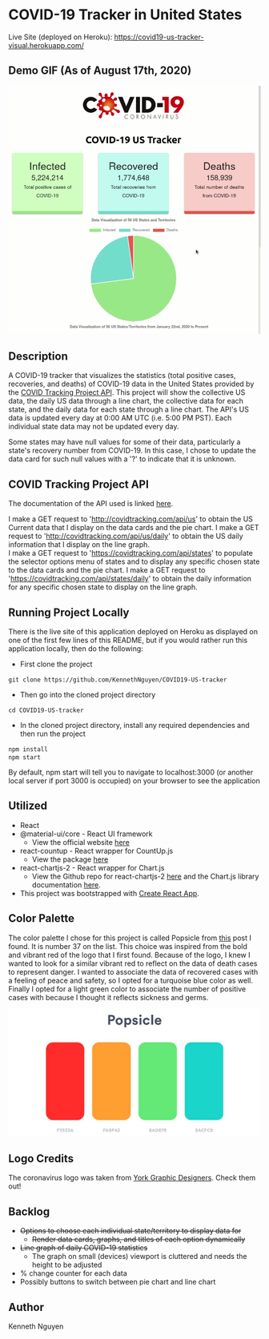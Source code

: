 # COVID-19 Tracker in United States

Live Site (deployed on Heroku): https://covid19-us-tracker-visual.herokuapp.com/

## Demo GIF (As of August 17th, 2020)
![COVID19 App GIF](./src/images/covid19Demo.gif)

## Description
A COVID-19 tracker that visualizes the statistics (total positive cases, recoveries, and deaths) of COVID-19 data in the United States provided by the [COVID Tracking Project API](https://covidtracking.com/data/api). This project will show the collective US data, the daily US data through a line chart, the collective data for each state, and the daily data for each state through a line chart. The API's US data is updated every day at 0:00 AM UTC (i.e. 5:00 PM PST). Each individual state data may not be updated every day.

Some states may have null values for some of their data, particularly a state's recovery number from COVID-19. In this case, I chose to update the data card for such null values with a '?' to indicate that it is unknown.

## COVID Tracking Project API
The documentation of the API used is linked [here](https://documenter.getpostman.com/view/8854915/SzS8rjHv?version=latest#dc323eaa-826d-4efc-bd3c-85d9d757477b). 

I make a GET request to 'http://covidtracking.com/api/us' to obtain the US Current data that I display on the data cards and the pie chart.
I make a GET request to 'http://covidtracking.com/api/us/daily' to obtain the US daily information that I display on the line graph.  
I make a GET request to 'https://covidtracking.com/api/states' to populate the selector options menu of states and to display any specific chosen state to the data cards and the pie chart.
I make a GET request to 'https://covidtracking.com/api/states/daily' to obtain the daily information for any specific chosen state to display on the line graph.

## Running Project Locally
There is the live site of this application deployed on Heroku as displayed on one of the first few lines of this README, but if you would rather run this application locally, then do the following:

* First clone the project
```
git clone https://github.com/KennethNguyen/COVID19-US-tracker
```

* Then go into the cloned project directory
```
cd COVID19-US-tracker
```

* In the cloned project directory, install any required dependencies and then run the project
```
npm install
npm start
```
By default, npm start will tell you to navigate to localhost:3000 (or another local server if port 3000 is occupied) on your browser to see the application

## Utilized
* React 
* @material-ui/core - React UI framework
    * View the official website [here](https://material-ui.com/)
* react-countup - React wrapper for CountUp.js
    * View the package [here](https://www.npmjs.com/package/react-countup)
* react-chartjs-2 - React wrapper for Chart.js
    * View the Github repo for react-chartjs-2 [here](https://github.com/jerairrest/react-chartjs-2) and the Chart.js library documentation [here](https://www.chartjs.org/docs/latest/).  
* This project was bootstrapped with [Create React App](https://github.com/facebook/create-react-app).

## Color Palette 
The color palette I chose for this project is called Popsicle from [this](https://digitalsynopsis.com/design/color-schemes-palettes-combinations/) post I found. It is number 37 on the list. This choice was inspired from the bold and vibrant red of the logo that I first found. Because of the logo, I knew I wanted to look for a similar vibrant red to reflect on the data of death cases to represent danger. I wanted to associate the data of recovered cases with a feeling of peace and safety, so I opted for a turquoise blue color as well. Finally I opted for a light green color to associate the number of positive cases with because I thought it reflects sickness and germs.

![Color Palette Image](./src/images/covid19-color-palette.png)

## Logo Credits
The coronavirus logo was taken from [York Graphic Designers](https://www.yorkgraphicdesigners.co.uk/coronavirus-covid-19-logo-design/). Check them out!

## Backlog
* ~~Options to choose each individual state/territory to display data for~~
    * ~~Render data cards, graphs, and titles of each option dynamically~~
* ~~Line graph of daily COVID-19 statistics~~ 
    * The graph on small (devices) viewport is cluttered and needs the height to be adjusted
* % change counter for each data
* Possibly buttons to switch between pie chart and line chart

## Author
Kenneth Nguyen
